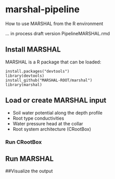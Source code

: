 # marshal-pipeline
How to use MARSHAL from the R environment

... in process
draft version PipelineMARSHAL.rmd

## Install MARSHAL

MARSHAL is a R package that can be loaded:
```{r echo=TRUE, eval=FALSE}
install.packages("devtools")
library(devtools)
install_github("MARSHAL-ROOT/marshal")
library(marshal)
```

## Load or create MARSHAL input

- Soil water potential along the depth profile
- Root type conductivities
- Water pressure head at the collar
- Root system architecture (CRootBox)

### Run CRootBox

## Run MARSHAL

##Visualize the output 


